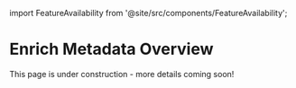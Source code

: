 import FeatureAvailability from '@site/src/components/FeatureAvailability';

# Enrich Metadata Overview

<FeatureAvailability/>


This page is under construction - more details coming soon!